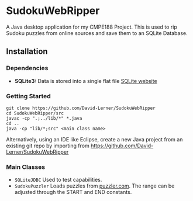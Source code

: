 # SudokuWebRipper

A Java desktop application for my CMPE188 Project. This is used to rip Sudoku puzzles from online sources and save them to an SQLite Database.

## Installation

### Dependencies

* **SQLite3:** Data is stored into a single flat file [SQLite website](https://www.sqlite.org/)

### Getting Started

```shell
git clone https://github.com/David-Lerner/SudokuWebRipper
cd SudokuWebRipper/src
javac -cp ".;../lib/*" *.java
cd ..
java -cp "lib/*;src" <main class name>
```

Alternatively, using an IDE like Eclipse, create a new Java project from an existing git repo by importing from https://github.com/David-Lerner/SudokuWebRipper

### Main Classes

* `SQLiteJDBC` Used to test capabilities.
* `SudokuPuzzler` Loads puzzles from [puzzler.com](http://www.sudokupuzzler.com/newspaper/). The range can be adjusted through the START and END constants.
